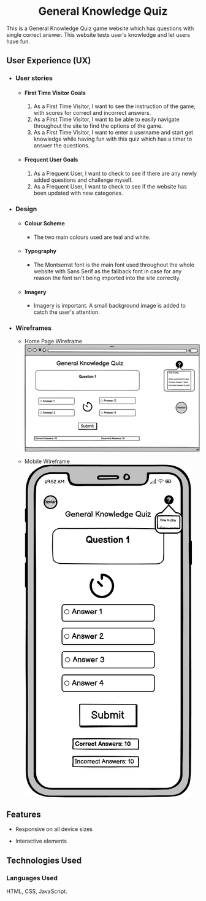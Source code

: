 <h1 align="center">General Knowledge Quiz</h1>

This is a General Knowledge Quiz game website which has questions with single correct answer. This website tests user's knowledge and let users have fun.

## User Experience (UX)

-   ### User stories

    -   #### First Time Visitor Goals

        1. As a First Time Visitor, I want to see the instruction of the game, with scores for correct and incorrect answers.
        2. As a First Time Visitor, I want to be able to easily navigate throughout the site to find the options of the game.
        3. As a First Time Visitor, I want to enter a username and start get knowledge while having fun with this quiz which has a timer to answer the questions.

    -   #### Frequent User Goals
        1. As a Frequent User, I want to check to see if there are any newly added questions and challenge myself.
        2. As a Frequent User, I want to check to see if the website has been updated with new categories.

-   ### Design
    -   #### Colour Scheme
        -   The two main colours used are teal and white.
    -   #### Typography
        -   The Montserrat font is the main font used throughout the whole website with Sans Serif as the fallback font in case for any reason the font isn't being imported into the site correctly.
    -   #### Imagery
        -   Imagery is important. A small background image is added to catch the user's attention. 

*   ### Wireframes

    -   Home Page Wireframe
    ![wireframe](/assets/images/wireframe.png)

    -   Mobile Wireframe 
    ![phone](/assets/images/phone.png)

## Features

-   Responsive on all device sizes

-   Interactive elements

## Technologies Used

### Languages Used

HTML, CSS, JavaScript.